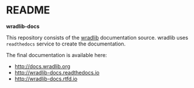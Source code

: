 # README #

**wradlib-docs**

This repository consists of the [wradlib](http://wradlib.org) documentation source. wradlib uses `readthedocs` service to create the documentation.

The final documentation is available here:

- http://docs.wradlib.org
- http://wradlib-docs.readthedocs.io
- http://wradlib-docs.rtfd.io
